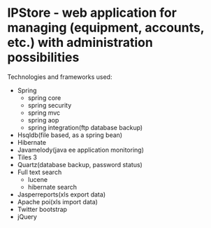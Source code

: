 IPStore - web application for managing (equipment, accounts, etc.) with administration possibilities 
=======

Technologies and frameworks used:

* Spring
  * spring core
  * spring security
  * spring mvc
  * spring aop
  * spring integration(ftp database backup)
* Hsqldb(file based, as a spring bean)
* Hibernate
* Javamelody(java ee application monitoring)
* Tiles 3
* Quartz(database backup, password status)
* Full text search
  * lucene
  * hibernate search
* Jasperreports(xls export data)
* Apache poi(xls import data)
* Twitter bootstrap
* jQuery
